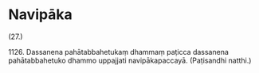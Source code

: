

# Navipāka






(27.)

1126\. Dassanena pahātabbahetukaṃ dhammaṃ paṭicca dassanena pahātabbahetuko dhammo uppajjati navipākapaccayā. (Paṭisandhi natthi.)



